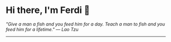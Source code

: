 <h1>Hi there, I'm Ferdi 👋</h1>

<p><em>
  "Give a man a fish and you feed him for a day. Teach a man to fish and you feed him for a lifetime." — Lao Tzu
</em></p>

---
